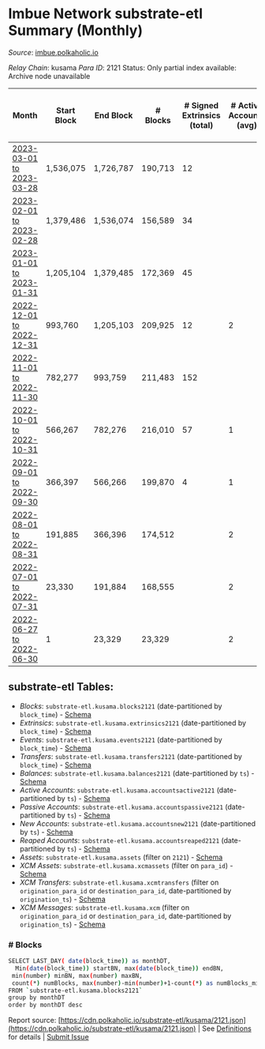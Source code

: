 # Imbue Network substrate-etl Summary (Monthly)

_Source_: [imbue.polkaholic.io](https://imbue.polkaholic.io)

*Relay Chain*: kusama
*Para ID*: 2121
Status: Only partial index available: Archive node unavailable


| Month | Start Block | End Block | # Blocks | # Signed Extrinsics (total) | # Active Accounts (avg) | # Addresses with Balances (max) | Issues |
| ----- | ----------- | --------- | -------- | --------------------------- | ----------------------- | ------------------------------- | ------ |
| [2023-03-01 to 2023-03-28](/kusama/2121-imbue/2023-03-31.md) | 1,536,075 | 1,726,787 | 190,713 | 12 |  | 333 | -   |   
| [2023-02-01 to 2023-02-28](/kusama/2121-imbue/2023-02-28.md) | 1,379,486 | 1,536,074 | 156,589 | 34 |  | 336 | -   |   
| [2023-01-01 to 2023-01-31](/kusama/2121-imbue/2023-01-31.md) | 1,205,104 | 1,379,485 | 172,369 | 45 |  | 330 | - 2,013 (1.15%) |   
| [2022-12-01 to 2022-12-31](/kusama/2121-imbue/2022-12-31.md) | 993,760 | 1,205,103 | 209,925 | 12 | 2 | 323 | - 1,419 (0.67%) |   
| [2022-11-01 to 2022-11-30](/kusama/2121-imbue/2022-11-30.md) | 782,277 | 993,759 | 211,483 | 152 |  | 321 | -   |   
| [2022-10-01 to 2022-10-31](/kusama/2121-imbue/2022-10-31.md) | 566,267 | 782,276 | 216,010 | 57 | 1 | 308 | -   |   
| [2022-09-01 to 2022-09-30](/kusama/2121-imbue/2022-09-30.md) | 366,397 | 566,266 | 199,870 | 4 | 1 | 4 | -   |   
| [2022-08-01 to 2022-08-31](/kusama/2121-imbue/2022-08-31.md) | 191,885 | 366,396 | 174,512 |  | 2 | 4 | -   |   
| [2022-07-01 to 2022-07-31](/kusama/2121-imbue/2022-07-31.md) | 23,330 | 191,884 | 168,555 |  | 2 | 4 | -   |   
| [2022-06-27 to 2022-06-30](/kusama/2121-imbue/2022-06-30.md) | 1 | 23,329 | 23,329 |  | 2 | 4 | -   |   

## substrate-etl Tables:

* _Blocks_: `substrate-etl.kusama.blocks2121` (date-partitioned by `block_time`) - [Schema](/schema/balances.json)
* _Extrinsics_: `substrate-etl.kusama.extrinsics2121` (date-partitioned by `block_time`) - [Schema](/schema/extrinsics.json)
* _Events_: `substrate-etl.kusama.events2121` (date-partitioned by `block_time`) - [Schema](/schema/events.json)
* _Transfers_: `substrate-etl.kusama.transfers2121` (date-partitioned by `block_time`) - [Schema](/schema/transfers.json)
* _Balances_: `substrate-etl.kusama.balances2121` (date-partitioned by `ts`) - [Schema](/schema/balances.json)
* _Active Accounts_: `substrate-etl.kusama.accountsactive2121` (date-partitioned by `ts`) - [Schema](/schema/accountsactive.json)
* _Passive Accounts_: `substrate-etl.kusama.accountspassive2121` (date-partitioned by `ts`) - [Schema](/schema/accountspassive.json)
* _New Accounts_: `substrate-etl.kusama.accountsnew2121` (date-partitioned by `ts`) - [Schema](/schema/accountsnew.json)
* _Reaped Accounts_: `substrate-etl.kusama.accountsreaped2121` (date-partitioned by `ts`) - [Schema](/schema/accountsreaped.json)
* _Assets_: `substrate-etl.kusama.assets` (filter on `2121`) - [Schema](/schema/assets.json)
* _XCM Assets_: `substrate-etl.kusama.xcmassets` (filter on `para_id`) - [Schema](/schema/xcmassets.json)
* _XCM Transfers_: `substrate-etl.kusama.xcmtransfers` (filter on `origination_para_id` or `destination_para_id`, date-partitioned by `origination_ts`) - [Schema](/schema/xcmtransfers.json)
* _XCM Messages_: `substrate-etl.kusama.xcm` (filter on `origination_para_id` or `destination_para_id`, date-partitioned by `origination_ts`) - [Schema](/schema/xcm.json)

### # Blocks
```bash
SELECT LAST_DAY( date(block_time)) as monthDT,
  Min(date(block_time)) startBN, max(date(block_time)) endBN, 
 min(number) minBN, max(number) maxBN, 
 count(*) numBlocks, max(number)-min(number)+1-count(*) as numBlocks_missing 
FROM `substrate-etl.kusama.blocks2121` 
group by monthDT 
order by monthDT desc
```


Report source: [https://cdn.polkaholic.io/substrate-etl/kusama/2121.json](https://cdn.polkaholic.io/substrate-etl/kusama/2121.json) | See [Definitions](/DEFINITIONS.md) for details | [Submit Issue](https://github.com/colorfulnotion/substrate-etl/issues)
